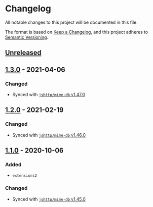 # Changelog

All notable changes to this project will be documented in this file.

The format is based on [Keep a Changelog](https://keepachangelog.com/en/1.0.0/),
and this project adheres to [Semantic Versioning](https://semver.org/spec/v2.0.0.html).

## [Unreleased]

## [1.3.0] - 2021-04-06

### Changed

- Synced with [`jshttp/mime-db` v1.47.0](https://github.com/jshttp/mime-db/releases/tag/v1.47.0)

## [1.2.0] - 2021-02-19

### Changed

- Synced with [`jshttp/mime-db` v1.46.0](https://github.com/jshttp/mime-db/releases/tag/v1.46.0)

## [1.1.0] - 2020-10-06

### Added

- `extensions2`

### Changed

- Synced with [`jshttp/mime-db` v1.45.0](https://github.com/jshttp/mime-db/releases/tag/v1.45.0)

[Unreleased]: https://github.com/viz-rs/mime-db/compare/v1.3.0...HEAD
[1.3.0]: https://github.com/viz-rs/mime-db/compare/v1.2.0...v1.3.0
[1.2.0]: https://github.com/viz-rs/mime-db/compare/v1.1.0...v1.2.0
[1.1.0]: https://github.com/viz-rs/mime-db/compare/v1.0.0...v1.1.0
